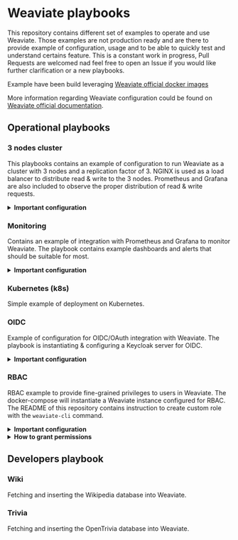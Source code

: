 # Weaviate playbooks

This repository contains different set of examples to operate and use Weaviate.
Those examples are not production ready and are there to provide example of configuration, usage and to be able to quickly test and understand certains feature. 
This is a constant work in progress, Pull Requests are welcomed nad feel free to open an Issue if you would like further clarification or a new playbooks.

Example have been build leveraging [Weaviate official docker images](https://weaviate.io/developers/weaviate/installation/docker-compose)

More information regarding Weaviate configuration could be found on [Weaviate official documentation](https://weaviate.io/developers/weaviate).

## Operational playbooks

### 3 nodes cluster

This playbooks contains an example of configuration to run Weaviate as a cluster with 3 nodes and a replication factor of 3.
NGINX is used as a load balancer to distribute read & write to the 3 nodes. 
Prometheus and Grafana are also included to observe the proper distribution of read & write requests. 

<details>
<summary><b>Important configuration</b></summary>
<pre>
CLUSTER_HOSTNAME: 'node1'
CLUSTER_GOSSIP_BIND_PORT: '7100'
CLUSTER_DATA_BIND_PORT: '7101'
RAFT_JOIN: 'node1,node2,node3'
RAFT_BOOTSTRAP_EXPECT: 3
</pre>
</details>

### Monitoring

Contains an example of integration with Prometheus and Grafana to monitor Weaviate. 
The playbook contains example dashboards and alerts that should be suitable for most.

<details>
<summary><b>Important configuration</b></summary>
<pre>
PROMETHEUS_MONITORING_ENABLED: true
</pre>
</details>

### Kubernetes (k8s)

Simple example of deployment on Kubernetes. 

### OIDC

Example of configuration for OIDC/OAuth integration with Weaviate.
The playbook is instantiating & configuring a Keycloak server for OIDC.

<details>
<summary><b>Important configuration</b></summary>
<pre>
AUTHENTICATION_OIDC_ENABLED: 'true'
AUTHENTICATION_OIDC_ISSUER: 'http://keycloak:7080/realms/weaviate'
AUTHENTICATION_OIDC_CLIENT_ID: 'weaviate'
AUTHENTICATION_OIDC_SKIP_CLIENT_ID_CHECK: 'true'
AUTHENTICATION_OIDC_USERNAME_CLAIM: 'sub'
</pre>
</details>

### RBAC

RBAC example to provide fine-grained privileges to users in Weaviate.
The docker-compose will instantiate a Weaviate instance configured for RBAC.
The README of this repository contains instruction to create custom role with the `weaviate-cli` command.

<details>
<summary><b>Important configuration</b></summary>
<pre>
AUTHENTICATION_ANONYMOUS_ACCESS_ENABLED: 'false'
AUTHORIZATION_ENABLE_RBAC: 'true'
AUTHENTICATION_APIKEY_ENABLED: 'true'
AUTHENTICATION_APIKEY_ALLOWED_KEYS: 'admin,app'
AUTHENTICATION_APIKEY_USERS: 'admin,app'
AUTHORIZATION_ADMIN_USERS: 'admin'
</pre>
</details>

<details>
<summary><b>How to grant permissions</b></summary>
<pre>
$ weaviate-cli --config-file config.json create role --role_name app_role -p 'r_data:Wiki' -p 'r_collection:*'
$ weaviate-cli --config-file config.json assign role --role_name app_role --user_name app
</pre>
</details>


## Developers playbook

### Wiki

Fetching and inserting the Wikipedia database into Weaviate.

### Trivia

Fetching and inserting the OpenTrivia database into Weaviate.
